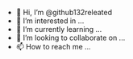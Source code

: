 - 👋 Hi, I’m @github132releated
- 👀 I’m interested in ...
- 🌱 I’m currently learning ...
- 💞️ I’m looking to collaborate on ...
- 📫 How to reach me ...

<!---
github132releated/github132releated is a ✨ special ✨ repository because its `README.md` (this file) appears on your GitHub profile.
You can click the Preview link to take a look at your changes.
--->
